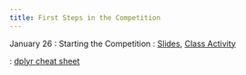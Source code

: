 ```yaml
---
title: First Steps in the Competition
---
```


January 26
: Starting the Competition 
  : [Slides](https://sta175-s22.github.io/slides/data_wrangling.html), [Class Activity](https://sta175-s22.github.io/class_activities/STA175_Activity3.html)
  
: [dplyr cheat sheet](https://raw.githubusercontent.com/rstudio/cheatsheets/master/data-transformation.pdf)
